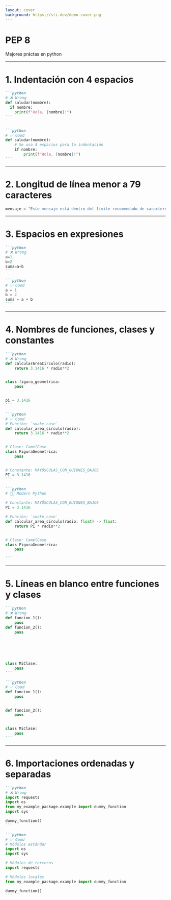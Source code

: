 ```yaml
---
layout: cover
background: https://sli.dev/demo-cover.png
---
```


# PEP 8
Mejores práctas en python

---

# 1. Indentación con 4 espacios

````md magic-move 
```python
# ❌ Wrong
def saludar(nombre):
  if nombre:
    print(f"Hola, {nombre}!")
```


```python
# ✅ Good
def saludar(nombre):
    # Se usa 4 espacios para la indentación
    if nombre:
        print(f"Hola, {nombre}!")
```
````

---

# 2. Longitud de línea menor a 79 caracteres

```python
mensaje = "Este mensaje está dentro del límite recomendado de caracteres."
```

---

# 3. Espacios en expresiones

````md magic-move 
```python
# ❌ Wrong
a=1
b=2
suma=a+b
```

```python
# ✅ Good
a = 1
b = 2
suma = a + b
```
````

---

# 4. Nombres de funciones, clases y constantes


````md magic-move 
```python
# ❌ Wrong
def calcularAreaCirculo(radio):
    return 3.1416 * radio**2


class figura_geometrica:
    pass


pi = 3.1416
```

```python
# ✅ Good
# Función: `snake_case`
def calcular_area_circulo(radio):
    return 3.1416 * radio**2


# Clase: CamelCase
class FiguraGeometrica:
    pass


# Constante: MAYÚSCULAS_CON_GUIONES_BAJOS
PI = 3.1416
```

```python
# 🐍✨ Modern Python

# Constante: MAYÚSCULAS_CON_GUIONES_BAJOS
PI = 3.1416

# Función: `snake_case`
def calcular_area_circulo(radio: float) -> float:
    return PI * radio**2


# Clase: CamelCase
class FiguraGeometrica:
    pass

```
````

---

# 5. Líneas en blanco entre funciones y clases

````md magic-move 
```python
# ❌ Wrong
def funcion_1():
    pass
def funcion_2():
    pass






class MiClase:
    pass
```

```python
# ✅ Good
def funcion_1():
    pass


def funcion_2():
    pass


class MiClase:
    pass
```
````

---

# 6. Importaciones ordenadas y separadas

````md magic-move 
```python
# ❌ Wrong
import requests
import os
from my_example_package.example import dummy_function
import sys

dummy_function()
```

```python
# ✅ Good
# Módulos estándar
import os
import sys

# Módulos de terceros
import requests

# Módulos locales
from my_example_package.example import dummy_function

dummy_function()
```
````

